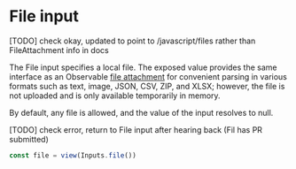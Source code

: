 # File input

[TODO] check okay, updated to point to /javascript/files rather than FileAttachment info in docs

The File input specifies a local file. The exposed value provides the same interface as an Observable [file attachment](../javascript/files) for convenient parsing in various formats such as text, image, JSON, CSV, ZIP, and XLSX; however, the file is not uploaded and is only available temporarily in memory.

By default, any file is allowed, and the value of the input resolves to null.

[TODO] check error, return to File input after hearing back (Fil has PR submitted)

```js echo
const file = view(Inputs.file())
```